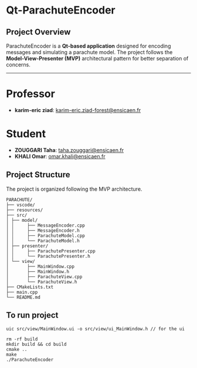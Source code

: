 #  Qt-ParachuteEncoder

##  Project Overview
ParachuteEncoder is a **Qt-based application** designed for encoding messages and simulating a parachute model. The project follows the **Model-View-Presenter (MVP)** architectural pattern for better separation of concerns.

---

# Professor

- **karim-eric ziad**: karim-eric.ziad-forest@ensicaen.fr

  
# Student 

- **ZOUGGARI Taha**: taha.zouggari@ensicaen.fr
- **KHALI Omar**: omar.khali@ensicaen.fr

## Project Structure
The project is organized following the MVP architecture.
```
PARACHUTE/
├── vscode/ 
├── resources/ 
├── src/
│ ├── model/ 
│ │     ├── MessageEncoder.cpp
│ │     ├── MessageEncoder.h
│ │     ├── ParachuteModel.cpp
│ │     └── ParachuteModel.h
│ ├── presenter/
│ │     ├── ParachutePresenter.cpp
│ │     └── ParachutePresenter.h
│ └── view/
│       ├── MainWindow.cpp
│       ├── MainWindow.h
│       ├── ParachuteView.cpp
│       └── ParachuteView.h
├── CMakeLists.txt 
├── main.cpp 
└── README.md 
```

## To run project 

```
uic src/view/MainWindow.ui -o src/view/ui_MainWindow.h // for the ui  

rm -rf build
mkdir build && cd build
cmake ..
make
./ParachuteEncoder
```
